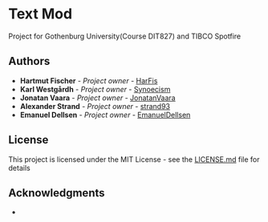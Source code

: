 # Text Mod

Project for Gothenburg University(Course DIT827) and TIBCO Spotfire



## Authors

* **Hartmut Fischer** - *Project owner* - [HarFis](https://github.com/HarFis)
* **Karl Westgårdh** - *Project owner* - [Synoecism](https://github.com/Synoecism)
* **Jonatan Vaara** - *Project owner* - [JonatanVaara](https://github.com/JonatanVaara)
* **Alexander Strand** - *Project owner* - [strand93](https://github.com/strand93)
* **Emanuel Dellsen** - *Project owner* - [EmanuelDellsen](https://github.com/EmanuelDellsen)

## License

This project is licensed under the MIT License - see the [LICENSE.md](LICENSE.md) file for details

## Acknowledgments

*